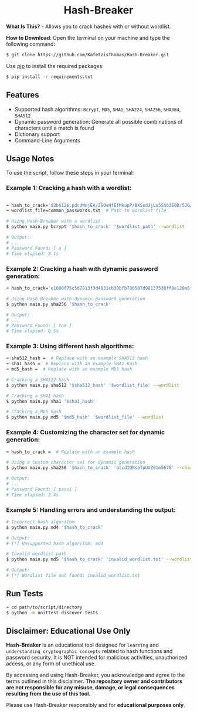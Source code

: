 <h1 align="center">Hash-Breaker</h1>

__What Is This?__ - Allows you to crack hashes with or without wordlist.

__How to Download__: Open the terminal on your machine and type the following command:

```bash
$ git clone https://github.com/KafetzisThomas/Hash-Breaker.git
```

Use [pip](https://pip.pypa.io/en/stable) to install the required packages:

```bash
$ pip install -r requirements.txt
```

## Features

* Supported hash algorithms: `Bcrypt`, `MD5`, `SHA1`, `SHA224`, `SHA256`, `SHA384`, `SHA512`
* Dynamic password generation: Generate all possible combinations of characters until a match is found
* Dictionary support
* Command-Line Arguments

## Usage Notes

To use the script, follow these steps in your terminal:

### Example 1: Cracking a hash with a wordlist:

```bash

➜ hash_to_crack='$2b$12$.pdcdWnjEA/2GOvHfEfMkupP/BXSsdJjLs5Sh63E0B/5JG/YeB9cu'  # Example Bcrypt hash
➜ wordlist_file=common_passwords.txt  # Path to wordlist file

# Using Hash-Breaker with a wordlist
$ python main.py bcrypt '$hash_to_crack' '$wordlist_path' --wordlist

# Output:
# ...
# Password Found: [ a ]
# Time elapsed: 3.1s
```

### Example 2: Cracking a hash with dynamic password generation:

```bash
➜ hash_to_crack='e1608f75c5d7813f3d4031cb30bfb786507d98137538ff8e128a6ff74e84e643'  # Example SHA256 hash

# Using Hash-Breaker with dynamic password generation
$ python main.py sha256 '$hash_to_crack'

# Output:
# ...
# Password Found: [ tom ]
# Time elapsed: 0.5s
```

### Example 3: Using different hash algorithms:

```bash
➜ sha512_hash =  # Replace with an example SHA512 hash
➜ sha1_hash =  # Replace with an example SHA1 hash
➜ md5_hash =  # Replace with an example MD5 hash

# Cracking a SHA512 hash
$ python main.py sha512 '$sha512_hash' '$wordlist_file' --wordlist 

# Cracking a SHA1 hash
$ python main.py sha1 '$sha1_hash'

# Cracking a MD5 hash
$ python main.py md5 '$md5_hash' '$wordlist_file' --wordlist 
```

### Example 4: Customizing the character set for dynamic generation:

```bash
➜ hash_to_crack =  # Replace with an example hash

# Using a custom character set for dynamic generation
$ python main.py sha256 '$hash_to_crack' 'atcdIQRsoTpUVZ01m5678' --charset 

# Output:
# ...
# Password Found: [ pass1 ]
# Time elapsed: 3.4s
```

### Example 5: Handling errors and understanding the output:

```bash
# Incorrect hash algorithm
$ python main.py md4 '$hash_to_crack'

# Output:
# [*] Unsupported hash algorithm: md4

# Invalid wordlist path
$ python main.py md5 '$hash_to_crack' 'invalid_wordlist.txt' --wordlist

# Output:
# [*] Wordlist file not found: invalid_wordlist.txt
```

## Run Tests

```bash
➜ cd path/to/script/directory
$ python -m unittest discover tests
```

## Disclaimer: Educational Use Only

**Hash-Breaker** is an educational tool designed for `learning` and `understanding cryptographic concepts` related to hash functions and password security. It is NOT intended for malicious activities, unauthorized access, or any form of unethical use.

By accessing and using Hash-Breaker, you acknowledge and agree to the terms outlined in this disclaimer. **The repository owner and contributors are not responsible for any misuse, damage, or legal consequences resulting from the use of this tool.**

Please use Hash-Breaker responsibly and for **educational purposes only**.
